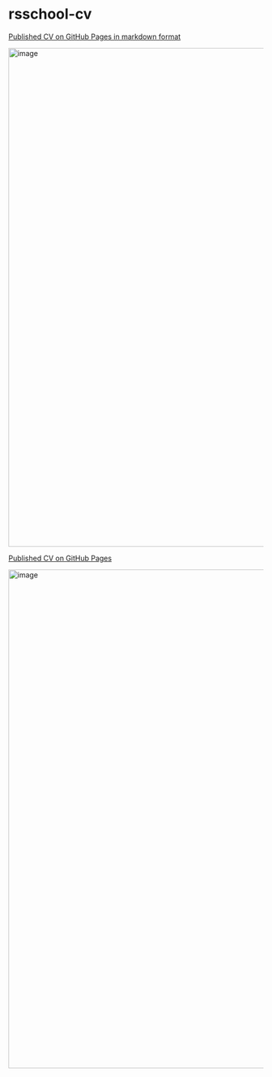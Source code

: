 # rsschool-cv

[Published CV on GitHub Pages in markdown format](https://mvavilin.github.io/rsschool-cv/cv)  

<img width="1920" height="984" alt="image" src="https://github.com/user-attachments/assets/0c34cf86-bb76-4fab-ae34-24d2fa0c58cc" />

[Published CV on GitHub Pages](https://mvavilin.github.io/rsschool-cv/)  

<img width="1920" height="984" alt="image" src="https://github.com/user-attachments/assets/2b6298d0-af3b-4e91-8e97-63d61f3f1963" />
